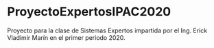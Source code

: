 # ProyectoExpertosIPAC2020
Proyecto para la clase de Sistemas Expertos impartida por el Ing. Erick Vladimir Marín en el primer periodo 2020.
